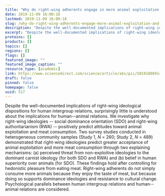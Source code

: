 ```yaml
---
title: "Why do right-wing adherents engage in more animal exploitation and meat consumption?"
date: 2019-11-09 16:00:18
lastmod: 2019-11-09 16:00:18
slug: /why-do-right-wing-adherents-engage-more-animal-exploitation-and-meat-consumption
description: "Despite the well-documented implications of right-wing ideological dispositions for human intergroup relations, surprisingly little is understood about the implications for human–animal relations. We investigate why right-wing ideologies – social dominance orientation (SDO) and right-wing authoritarianism (RWA) – positively predict attitudes toward animal exploitation and meat consumption."
excerpt: "Despite the well-documented implications of right-wing ideological dispositions for human intergroup relations, surprisingly little is understood about the implications for human–animal relations. We investigate why right-wing ideologies – social dominance orientation (SDO) and right-wing authoritarianism (RWA) – positively predict attitudes toward animal exploitation and meat consumption."
proteins: []
products: []
topics: []
regions: []
flags: []
featured_image: ""
featured_image_caption: ""
resource_type: [academic]
link: https://www.sciencedirect.com/science/article/abs/pii/S0191886914000944?via%3Dihub=
draft: false
pinned: false
homepage: false
uuid: 517
---
```

Despite the well-documented implications of right-wing ideological
dispositions for human intergroup relations, surprisingly little is
understood about the implications for human--animal relations. We
investigate why right-wing ideologies -- social dominance orientation
(SDO) and right-wing authoritarianism (RWA) -- positively predict
attitudes toward animal exploitation and meat consumption. Two survey
studies conducted in heterogeneous community samples (Study
1, *N* = 260; Study 2, *N* = 489) demonstrated that right-wing
ideologies predict greater acceptance of animal exploitation and more
meat consumption through two explaining mechanisms: (a) perceived threat
from non-exploitive ideologies to the dominant carnist ideology (for
both SDO and RWA) and (b) belief in human superiority over animals (for
SDO). These findings hold after controlling for hedonistic pleasure from
eating meat. Right-wing adherents do not simply consume more animals
because they enjoy the taste of meat, but because doing so supports
dominance ideologies and resistance to cultural change. Psychological
parallels between human intergroup relations and human--animal relations
are considered.
